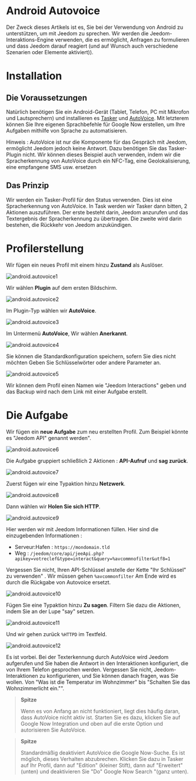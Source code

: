# Android Autovoice

Der Zweck dieses Artikels ist es, Sie bei der Verwendung von Android zu unterstützen, um mit Jeedom zu sprechen. Wir werden die Jeedom-Interaktions-Engine verwenden, die es ermöglicht, Anfragen zu formulieren und dass Jeedom darauf reagiert (und auf Wunsch auch verschiedene Szenarien oder Elemente aktiviert)).

# Installation

## Die Voraussetzungen

Natürlich benötigen Sie ein Android-Gerät (Tablet, Telefon, PC mit Mikrofon und Lautsprechern) und installieren es [Tasker](https://play.google.com/store/apps/details?id=net.dinglisch.android.taskerm&hl=fr) und [AutoVoice](https://play.google.com/store/apps/details?id=com.joaomgcd.autovoice&hl=fr). Mit letzterem können Sie Ihre eigenen Sprachbefehle für Google Now erstellen, um Ihre Aufgaben mithilfe von Sprache zu automatisieren.

Hinweis : AutoVoice ist nur die Komponente für das Gespräch mit Jeedom, ermöglicht Jeedom jedoch keine Antwort. Dazu benötigen Sie das Tasker-Plugin nicht. Wir können dieses Beispiel auch verwenden, indem wir die Spracherkennung von AutoVoice durch ein NFC-Tag, eine Geolokalisierung, eine empfangene SMS usw. ersetzen

## Das Prinzip

Wir werden ein Tasker-Profil für den Status verwenden. Dies ist eine Spracherkennung von AutoVoice. In Task werden wir Tasker dann bitten, 2 Aktionen auszuführen. Der erste besteht darin, Jeedom anzurufen und das Textergebnis der Spracherkennung zu übertragen. Die zweite wird darin bestehen, die Rückkehr von Jeedom anzukündigen.

# Profilerstellung

Wir fügen ein neues Profil mit einem hinzu **Zustand** als Auslöser.

![android.autovoice1](images/android.autovoice1.png)

Wir wählen **Plugin** auf dem ersten Bildschirm.

![android.autovoice2](images/android.autovoice2.png)

Im Plugin-Typ wählen wir **AutoVoice**.

![android.autovoice3](images/android.autovoice3.png)

Im Untermenü **AutoVoice**, Wir wählen **Anerkannt**.

![android.autovoice4](images/android.autovoice4.png)

Sie können die Standardkonfiguration speichern, sofern Sie dies nicht möchten
Geben Sie Schlüsselwörter oder andere Parameter an.

![android.autovoice5](images/android.autovoice5.png)

Wir können dem Profil einen Namen wie "Jeedom Interactions" geben und das Backup wird nach dem Link mit einer Aufgabe erstellt.

# Die Aufgabe

Wir fügen ein **neue Aufgabe** zum neu erstellten Profil. Zum Beispiel könnte es "Jeedom API" genannt werden".

![android.autovoice6](images/android.autovoice6.png)

Die Aufgabe gruppiert schließlich 2 Aktionen : **API-Aufruf** und **sag zurück**.

![android.autovoice7](images/android.autovoice7.png)

Zuerst fügen wir eine Typaktion hinzu **Netzwerk**.

![android.autovoice8](images/android.autovoice8.png)

Dann wählen wir **Holen Sie sich HTTP**.

![android.autovoice9](images/android.autovoice9.png)

Hier werden wir mit Jeedom Informationen füllen. Hier sind die einzugebenden Informationen :

-   Serveur:Hafen : ``https://mondomain.tld``
-   Weg : ``/jeedom/core/api/jeeApi.php?apikey=votreclef&type=interact&query=%avcommnofilter&utf8=1``

Vergessen Sie nicht, Ihren API-Schlüssel anstelle der Kette "Ihr Schlüssel" zu verwenden" . Wir müssen gehen ``%avcommonfilter`` Am Ende wird es durch die Rückgabe von Autovoice ersetzt.

![android.autovoice10](images/android.autovoice10.png)

Fügen Sie eine Typaktion hinzu **Zu sagen**. Filtern Sie dazu die Aktionen, indem Sie an der Lupe "say" setzen.

![android.autovoice11](images/android.autovoice11.png)

Und wir gehen zurück ``%HTTPD`` im Textfeld.

![android.autovoice12](images/android.autovoice12.png)

Es ist vorbei. Bei der Texterkennung durch AutoVoice wird Jeedom aufgerufen und Sie haben die Antwort in den Interaktionen konfiguriert, die von Ihrem Telefon gesprochen werden. Vergessen Sie nicht, Jeedom-Interaktionen zu konfigurieren, und Sie können danach fragen, was Sie wollen. Von "Was ist die Temperatur im Wohnzimmer" bis "Schalten Sie das Wohnzimmerlicht ein."".

> **Spitze**
>
> Wenn es von Anfang an nicht funktioniert, liegt dies häufig daran, dass AutoVoice nicht aktiv ist. Starten Sie es dazu, klicken Sie auf Google Now Integration und oben auf die erste Option und autorisieren Sie AutoVoice.

> **Spitze**
>
> Standardmäßig deaktiviert AutoVoice die Google Now-Suche. Es ist möglich, dieses Verhalten abzubrechen. Klicken Sie dazu in Tasker auf Ihr Profil, dann auf "Edition" (kleiner Stift), dann auf "Erweitert" (unten) und deaktivieren Sie "Do" Google Now Search "(ganz unten).
